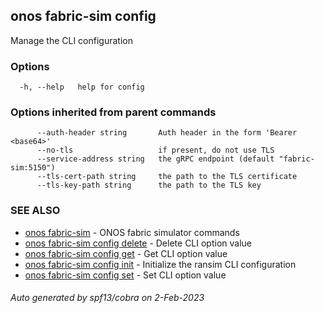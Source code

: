 <!--
SPDX-FileCopyrightText: 2019-present Open Networking Foundation <info@opennetworking.org>

SPDX-License-Identifier: Apache-2.0
-->

## onos fabric-sim config

Manage the CLI configuration

### Options

```
  -h, --help   help for config
```

### Options inherited from parent commands

```
      --auth-header string       Auth header in the form 'Bearer <base64>'
      --no-tls                   if present, do not use TLS
      --service-address string   the gRPC endpoint (default "fabric-sim:5150")
      --tls-cert-path string     the path to the TLS certificate
      --tls-key-path string      the path to the TLS key
```

### SEE ALSO

* [onos fabric-sim](onos_fabric-sim.md)	 - ONOS fabric simulator commands
* [onos fabric-sim config delete](onos_fabric-sim_config_delete.md)	 - Delete CLI option value
* [onos fabric-sim config get](onos_fabric-sim_config_get.md)	 - Get CLI option value
* [onos fabric-sim config init](onos_fabric-sim_config_init.md)	 - Initialize the ransim CLI configuration
* [onos fabric-sim config set](onos_fabric-sim_config_set.md)	 - Set CLI option value

###### Auto generated by spf13/cobra on 2-Feb-2023

